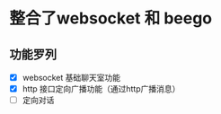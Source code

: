 # 整合了websocket 和 beego


## 功能罗列

- [x] websocket 基础聊天室功能
- [x] http 接口定向广播功能（通过http广播消息）
- [ ] 定向对话
